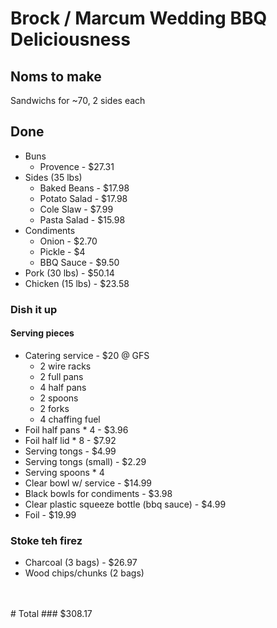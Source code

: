 Brock / Marcum Wedding BBQ Deliciousness
========================================

## Noms to make
Sandwichs for ~70, 2 sides each

## Done
- Buns 
    - Provence - $27.31
- Sides (35 lbs)
    - Baked Beans - $17.98
    - Potato Salad - $17.98
    - Cole Slaw - $7.99
    - Pasta Salad - $15.98
- Condiments 
    - Onion - $2.70
    - Pickle - $4 
    - BBQ Sauce - $9.50
- Pork (30 lbs) - $50.14
- Chicken (15 lbs) - $23.58

### Dish it up
#### Serving pieces
- Catering service - $20 @ GFS
    - 2 wire racks
    - 2 full pans
    - 4 half pans
    - 2 spoons
    - 2 forks
    - 4 chaffing fuel
- Foil half pans * 4 - $3.96
- Foil half lid * 8 - $7.92
- Serving tongs - $4.99
- Serving tongs (small) - $2.29
- Serving spoons * 4
- Clear bowl w/ service - $14.99
- Black bowls for condiments - $3.98
- Clear plastic squeeze bottle (bbq sauce) - $4.99
- Foil - $19.99

### Stoke teh firez
- Charcoal (3 bags) - $26.97
- Wood chips/chunks (2 bags)

<br />
<br />
# Total
### $308.17
